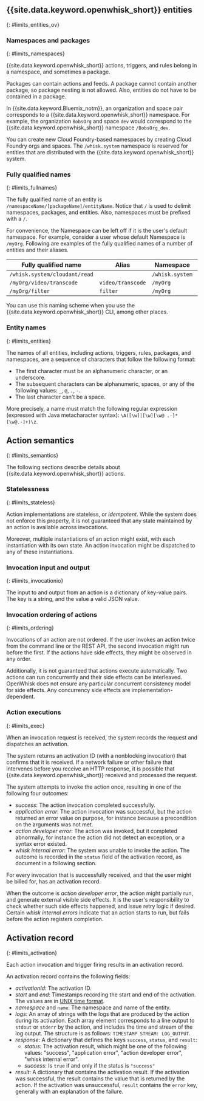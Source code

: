 

## {{site.data.keyword.openwhisk_short}} entities
{: #limits_entities_ov}

### Namespaces and packages
{: #limits_namespaces}

{{site.data.keyword.openwhisk_short}} actions, triggers, and rules belong in a namespace, and sometimes a package.

Packages can contain actions and feeds. A package cannot contain another package, so package nesting is not allowed. Also, entities do not have to be contained in a package.

In {{site.data.keyword.Bluemix_notm}}, an organization and space pair corresponds to a {{site.data.keyword.openwhisk_short}} namespace. For example, the organization `BobsOrg` and space `dev` would correspond to the {{site.data.keyword.openwhisk_short}} namespace `/BobsOrg_dev`.



You can create new Cloud Foundry-based namespaces by creating Cloud Foundry orgs and spaces. The `/whisk.system` namespace is reserved for entities that are distributed with the {{site.data.keyword.openwhisk_short}} system.


### Fully qualified names
{: #limits_fullnames}

The fully qualified name of an entity is
`/namespaceName/[packageName]/entityName`. Notice that `/` is used to delimit namespaces, packages, and entities. Also, namespaces must be prefixed with a `/`.

For convenience, the Namespace can be left off if it is the user's default namespace. For example, consider a user whose default Namespace is `/myOrg`. Following are examples of the fully qualified names of a number of entities and their aliases.



| Fully qualified name | Alias | Namespace | Package | Name |
| --- | --- | --- | --- | --- |
| `/whisk.system/cloudant/read` |  | `/whisk.system` | `cloudant` | `read` |
| `/myOrg/video/transcode` | `video/transcode` | `/myOrg` | `video` | `transcode` |
| `/myOrg/filter` | `filter` | `/myOrg` |  | `filter` |

You can use this naming scheme when you use the {{site.data.keyword.openwhisk_short}} CLI, among other places.

### Entity names
{: #limits_entities}

The names of all entities, including actions, triggers, rules, packages, and namespaces, are a sequence of characters that follow the following format:

* The first character must be an alphanumeric character, or an underscore.
* The subsequent characters can be alphanumeric, spaces, or any of the following values: `_`, `@`, `.`, `-`.
* The last character can't be a space.

More precisely, a name must match the following regular expression (expressed with Java metacharacter syntax): `\A([\w]|[\w][\w@ .-]*[\w@.-]+)\z`.

## Action semantics
{: #limits_semantics}

The following sections describe details about {{site.data.keyword.openwhisk_short}} actions.

### Statelessness
{: #limits_stateless}

Action implementations are stateless, or *idempotent*. While the system does not enforce this property, it is not guaranteed that any state maintained by an action is available across invocations.

Moreover, multiple instantiations of an action might exist, with each instantiation with its own state. An action invocation might be dispatched to any of these instantiations.

### Invocation input and output
{: #limits_invocationio}

The input to and output from an action is a dictionary of key-value pairs. The key is a string, and the value a valid JSON value.

### Invocation ordering of actions
{: #limits_ordering}

Invocations of an action are not ordered. If the user invokes an action twice from the command line or the REST API, the second invocation might run before the first. If the actions have side effects, they might be observed in any order.

Additionally, it is not guaranteed that actions execute automatically. Two actions can run concurrently and their side effects can be interleaved. OpenWhisk does not ensure any particular concurrent consistency model for side effects. Any concurrency side effects are implementation-dependent.

### Action executions
{: #limits_exec}

When an invocation request is received, the system records the request and dispatches an activation.

The system returns an activation ID (with a nonblocking invocation) that confirms that it is received.
If a network failure or other failure that intervenes before you receive an HTTP response, it is possible that {{site.data.keyword.openwhisk_short}} received and processed the request.

The system attempts to invoke the action once, resulting in one of the following four outcomes:
- *success*: The action invocation completed successfully.
- *application error*: The action invocation was successful, but the action returned an error value on purpose, for instance because a precondition on the arguments was not met.
- *action developer error*: The action was invoked, but it completed abnormally, for instance the action did not detect an exception, or a syntax error existed.
- *whisk internal error*: The system was unable to invoke the action.
The outcome is recorded in the `status` field of the activation record, as document in a following section.

For every invocation that is successfully received, and that the user might be billed for, has an activation record.

When the outcome is *action developer error*, the action might partially run, and generate external visible side effects. It is the user's responsibility to check whether such side effects happened, and issue retry logic if desired. Certain *whisk internal errors* indicate that an action starts to run, but fails before the action registers completion.

## Activation record
{: #limits_activation}

Each action invocation and trigger firing results in an activation record.

An activation record contains the following fields:

- *activationId*: The activation ID.
- *start* and *end*: Timestamps recording the start and end of the activation. The values are in [UNIX time format](http://pubs.opengroup.org/onlinepubs/9699919799/basedefs/V1_chap04.html#tag_04_15).
- *namespace* and `name`: The namespace and name of the entity.
- *logs*: An array of strings with the logs that are produced by the action during its activation. Each array element corresponds to a line output to `stdout` or `stderr` by the action, and includes the time and stream of the log output. The structure is as follows: `TIMESTAMP STREAM: LOG_OUTPUT`.
- *response*: A dictionary that defines the keys `success`, `status`, and `result`:
  - *status*: The activation result, which might be one of the following values: "success", "application error", "action developer error", "whisk internal error".
  - *success*: Is `true` if and only if the status is `"success"`
- *result*: A dictionary that contains the activation result. If the activation was successful, the result contains the value that is returned by the action. If the activation was unsuccessful, `result` contains the `error` key, generally with an explanation of the failure.
